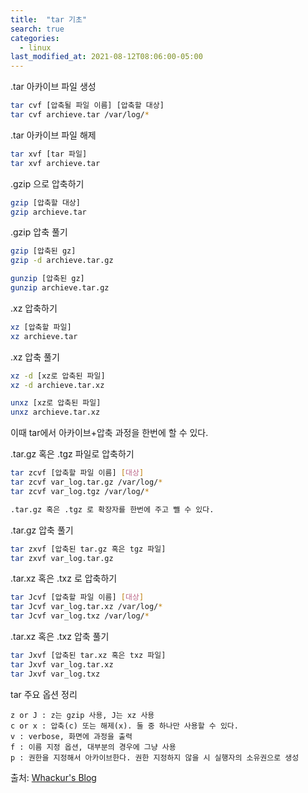 ```yaml
---
title:  "tar 기초"
search: true
categories: 
  - linux
last_modified_at: 2021-08-12T08:06:00-05:00
---
```



.tar 아카이브 파일 생성

```bash
tar cvf [압축될 파일 이름] [압축할 대상]
tar cvf archieve.tar /var/log/*
```

.tar 아카이브 파일 해제

```bash
tar xvf [tar 파일]
tar xvf archieve.tar
```

.gzip 으로 압축하기

```bash
gzip [압축할 대상]
gzip archieve.tar
```


.gzip 압축 풀기

```bash
gzip [압축된 gz]
gzip -d archieve.tar.gz

gunzip [압축된 gz]
gunzip archieve.tar.gz
```

.xz 압축하기

```bash
xz [압축할 파일]
xz archieve.tar
```

.xz 압축 풀기


```bash
xz -d [xz로 압축된 파일]
xz -d archieve.tar.xz

unxz [xz로 압축된 파일]
unxz archieve.tar.xz
```

이때 tar에서 아카이브+압축 과정을 한번에 할 수 있다.


.tar.gz 혹은 .tgz 파일로 압축하기

```bash
tar zcvf [압축할 파일 이름] [대상]
tar zcvf var_log.tar.gz /var/log/*
tar zcvf var_log.tgz /var/log/*

.tar.gz 혹은 .tgz 로 확장자를 한번에 주고 뺄 수 있다.
```

.tar.gz 압축 풀기

```bash
tar zxvf [압축된 tar.gz 혹은 tgz 파일]
tar zxvf var_log.tar.gz
```


.tar.xz 혹은 .txz 로 압축하기

```bash
tar Jcvf [압축할 파일 이름] [대상]
tar Jcvf var_log.tar.xz /var/log/*
tar Jcvf var_log.txz /var/log/*
```

.tar.xz 혹은 .txz 압축 풀기

```bash
tar Jxvf [압축된 tar.xz 혹은 txz 파일]
tar Jxvf var_log.tar.xz
tar Jxvf var_log.txz
```




tar 주요 옵션 정리
```text
z or J : z는 gzip 사용, J는 xz 사용
c or x : 압축(c) 또는 해제(x). 둘 중 하나만 사용할 수 있다.
v : verbose, 화면에 과정을 출력
f : 이름 지정 옵션, 대부분의 경우에 그냥 사용
p : 권한을 지정해서 아카이브한다. 권한 지정하지 않을 시 실행자의 소유권으로 생성
```

출처:  [Whackur's Blog](https://whackur.tistory.com/112)
